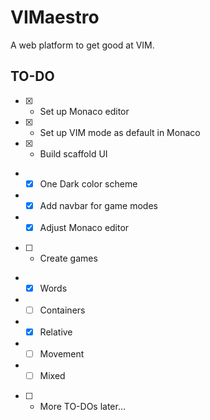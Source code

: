 # VIMaestro

A web platform to get good at VIM.

## TO-DO

- [X] - Set up Monaco editor
- [X] - Set up VIM mode as default in Monaco
- [X] - Build scaffold UI
- - [X] One Dark color scheme
- - [X] Add navbar for game modes
- - [X] Adjust Monaco editor
- [ ] - Create games
- - [X] Words
- - [ ] Containers
- - [X] Relative
- - [ ] Movement
- - [ ] Mixed
- [ ] - More TO-DOs later...

